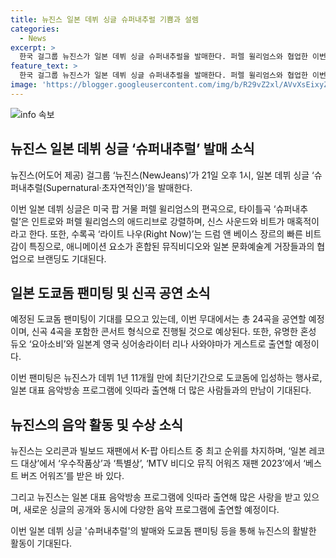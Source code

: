 ```yaml
---
title: 뉴진스 일본 데뷔 싱글 슈퍼내추럴 기쁨과 설렘
categories:
  - News
excerpt: >
  한국 걸그룹 뉴진스가 일본 데뷔 싱글 슈퍼내추럴을 발매한다. 퍼렐 윌리엄스와 협업한 이번 앨범은 전체적인 분위기와 안무가 눈에 띄며 관심을 끈다. 뮤직비디오와 브랜딩 협업으로 더욱 기대를 모은다. 도쿄돔 팬미팅은 티켓이 매진되며, 콘서트 형식으로 총 24곡을 선보일 예정이다. 그들은 빌보드 등에서 성과를 거뒀으며, 다수의 음악방송 프로그램에 출연할 예정이다.
feature_text: >
  한국 걸그룹 뉴진스가 일본 데뷔 싱글 슈퍼내추럴을 발매한다. 퍼렐 윌리엄스와 협업한 이번 앨범은 전체적인 분위기와 안무가 눈에 띄며 관심을 끈다. 뮤직비디오와 브랜딩 협업으로 더욱 기대를 모은다. 도쿄돔 팬미팅은 티켓이 매진되며, 콘서트 형식으로 총 24곡을 선보일 예정이다. 그들은 빌보드 등에서 성과를 거뒀으며, 다수의 음악방송 프로그램에 출연할 예정이다.
image: 'https://blogger.googleusercontent.com/img/b/R29vZ2xl/AVvXsEixyZcFfHzMRdzZMjFBmAUKJYCLCGyLL1o632UiGVXcaFdKo_bkvkuCioo0uUKlGfBVcT3P84aROyZIXSBEx3Aw5nCQ3pTgDom1WDC4m8eifvWiAmWEEVb4x6G_l8C0QH225ldMjyaFvpxGEBGNO37VmDTDMHGhJPq73UglMfDca1-0aw/s1600/blogspot.png'
---
```


<p><img src="https://blogger.googleusercontent.com/img/b/R29vZ2xl/AVvXsEixyZcFfHzMRdzZMjFBmAUKJYCLCGyLL1o632UiGVXcaFdKo_bkvkuCioo0uUKlGfBVcT3P84aROyZIXSBEx3Aw5nCQ3pTgDom1WDC4m8eifvWiAmWEEVb4x6G_l8C0QH225ldMjyaFvpxGEBGNO37VmDTDMHGhJPq73UglMfDca1-0aw/s1600/blogspot.png" alt="info 속보" /></p>

<h2 data-ke-size="size26">뉴진스 일본 데뷔 싱글 ‘슈퍼내추럴’ 발매 소식</h2>

<p>뉴진스(어도어 제공) 걸그룹 ‘뉴진스(NewJeans)’가 21일 오후 1시, 일본 데뷔 싱글 ‘슈퍼내추럴(Supernatural·초자연적인)’을 발매한다.</p>

<p data-ke-size="size16">이번 일본 데뷔 싱글은 미국 팝 거물 퍼렐 윌리엄스의 편곡으로, 타이틀곡 ‘슈퍼내추럴’은 인트로와 퍼렐 윌리엄스의 애드리브로 강렬하며, 신스 사운드와 비트가 매혹적이라고 한다. 또한, 수록곡 ‘라이트 나우(Right Now)’는 드럼 앤 베이스 장르의 빠른 비트감이 특징으로, 애니메이션 요소가 혼합된 뮤직비디오와 일본 문화예술계 거장들과의 협업으로 브랜딩도 기대된다.</p>

<h2 data-ke-size="size26">일본 도쿄돔 팬미팅 및 신곡 공연 소식</h2>

<p>예정된 도쿄돔 팬미팅이 기대를 모으고 있는데, 이번 무대에서는 총 24곡을 공연할 예정이며, 신곡 4곡을 포함한 콘서트 형식으로 진행될 것으로 예상된다. 또한, 유명한 혼성 듀오 ‘요아소비’와 일본계 영국 싱어송라이터 리나 사와야마가 게스트로 출연할 예정이다.</p>

<p data-ke-size="size16">이번 팬미팅은 뉴진스가 데뷔 1년 11개월 만에 최단기간으로 도쿄돔에 입성하는 행사로, 일본 대표 음악방송 프로그램에 잇따라 출연해 더 많은 사람들과의 만남이 기대된다.</p>

<h2 data-ke-size="size26">뉴진스의 음악 활동 및 수상 소식</h2>

<p>뉴진스는 오리콘과 빌보드 재팬에서 K-팝 아티스트 중 최고 순위를 차지하며, ‘일본 레코드 대상’에서 ‘우수작품상’과 ‘특별상’, ‘MTV 비디오 뮤직 어워즈 재팬 2023’에서 ‘베스트 버즈 어워즈’를 받은 바 있다.</p>

<p data-ke-size="size16">그리고 뉴진스는 일본 대표 음악방송 프로그램에 잇따라 출연해 많은 사랑을 받고 있으며, 새로운 싱글의 공개와 동시에 다양한 음악 프로그램에 출연할 예정이다.</p>

<p>이번 일본 데뷔 싱글 '슈퍼내추럴'의 발매와 도쿄돔 팬미팅 등을 통해 뉴진스의 활발한 활동이 기대된다.</p>

